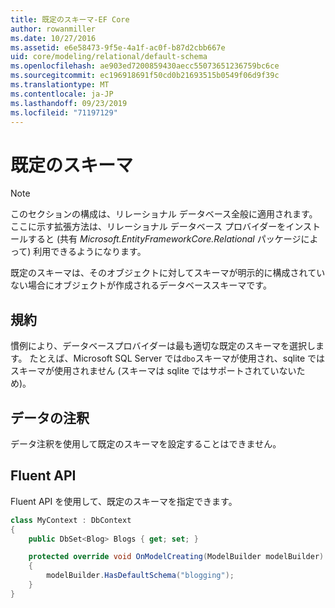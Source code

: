 ```yaml
---
title: 既定のスキーマ-EF Core
author: rowanmiller
ms.date: 10/27/2016
ms.assetid: e6e58473-9f5e-4a1f-ac0f-b87d2cbb667e
uid: core/modeling/relational/default-schema
ms.openlocfilehash: ae903ed7200859430aecc55073651236759bc6ce
ms.sourcegitcommit: ec196918691f50cd0b21693515b0549f06d9f39c
ms.translationtype: MT
ms.contentlocale: ja-JP
ms.lasthandoff: 09/23/2019
ms.locfileid: "71197129"
---
```

# <a name="default-schema"></a>既定のスキーマ

> [!NOTE]  
> このセクションの構成は、リレーショナル データベース全般に適用されます。 ここに示す拡張方法は、リレーショナル データベース プロバイダーをインストールすると (共有 *Microsoft.EntityFrameworkCore.Relational* パッケージによって) 利用できるようになります。

既定のスキーマは、そのオブジェクトに対してスキーマが明示的に構成されていない場合にオブジェクトが作成されるデータベーススキーマです。

## <a name="conventions"></a>規約

慣例により、データベースプロバイダーは最も適切な既定のスキーマを選択します。 たとえば、Microsoft SQL Server では`dbo`スキーマが使用され、sqlite ではスキーマが使用されません (スキーマは sqlite ではサポートされていないため)。

## <a name="data-annotations"></a>データの注釈

データ注釈を使用して既定のスキーマを設定することはできません。

## <a name="fluent-api"></a>Fluent API

Fluent API を使用して、既定のスキーマを指定できます。

<!-- [!code-csharp[Main](samples/core/relational/Modeling/FluentAPI/Relational/DefaultSchema.cs?highlight=7)] -->
``` csharp
class MyContext : DbContext
{
    public DbSet<Blog> Blogs { get; set; }

    protected override void OnModelCreating(ModelBuilder modelBuilder)
    {
        modelBuilder.HasDefaultSchema("blogging");
    }
}
```
